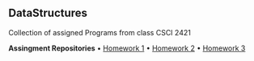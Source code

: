 ## DataStructures
Collection of assigned Programs from class CSCI 2421

**Assingment Repositories**
• [Homework 1](https://github.com/ndore444/DataStructures/tree/HW1/DoreNHW1)
• [Homework 2](https://github.com/ndore444/DataStructures/tree/HW2?files=1)
• [Homework 3](https://github.com/ndore444/DataStructures/tree/HW3/DoreNHW3/DoreNHW3)
